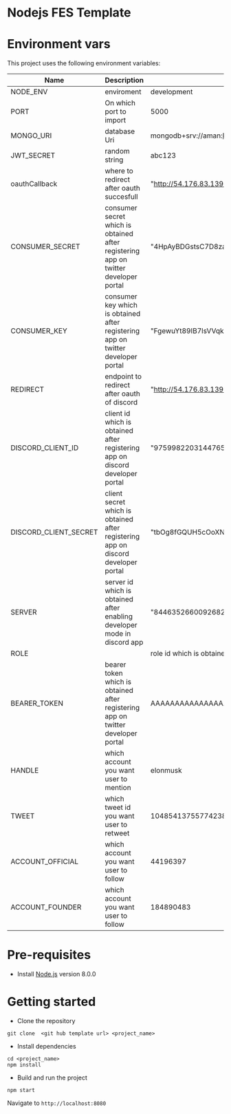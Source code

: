 # Nodejs FES Template

# Environment vars
This project uses the following environment variables:

| Name                          | Description                         | Default Value                                  |
| ----------------------------- | ------------------------------------| -----------------------------------------------|
|NODE_ENV | enviroment | development|
|PORT | On which port to import | 5000|
|MONGO_URI | database Uri | mongodb+srv://aman:kNqfN0zfP0uOTEvm@cluster0.38n08.mongodb.net/retroh?retryWrites=true&w=majority|
|JWT_SECRET | random string | abc123
|oauthCallback | where to redirect after oauth succesfull | "http://54.176.83.139:8080"|
|CONSUMER_SECRET | consumer secret which is obtained after registering app on twitter developer portal|"4HpAyBDGstsC7D8zaXFFXSvibRJVrtFybFsgjDIKf1vfjQJ9G1"|
|CONSUMER_KEY | consumer key which is obtained after registering app on twitter developer portal|"FgewuYt89IB7lsVVqkmZfCUmJ"|
|REDIRECT | endpoint to redirect after oauth of discord| "http://54.176.83.139:5000/api/discord/callback"|
|DISCORD_CLIENT_ID | client id which is obtained after registering app on discord developer portal | "975998220314476556"|
|DISCORD_CLIENT_SECRET | client secret which is obtained after registering app on discord developer portal | "tbOg8fGQUH5cOoXNlS0LURtCtmsuqXuW"|
|SERVER | server id which is obtained after enabling developer mode in discord app | "844635266009268254"|
|ROLE | | role id which is obtained after enabling developer mode in discord app |
|BEARER_TOKEN | bearer token which is obtained after registering app on twitter developer portal | AAAAAAAAAAAAAAAAAAAAHYmcwEAAAAA90cSem8vDSYo%2Bq1oEQriqLZPkZE%3DIlEEy6p7i2n8p5Var3sD1B4YqLOw6y33Wq8k38Gu5Xet8jnhXK|
|HANDLE | which account you want user to mention | elonmusk|
|TWEET | which tweet id you want user to retweet | 1048541375577423873|
|ACCOUNT_OFFICIAL | which account you want user to follow | 44196397|
|ACCOUNT_FOUNDER | which account you want user to follow | 184890483|


# Pre-requisites
- Install [Node.js](https://nodejs.org/en/) version 8.0.0


# Getting started
- Clone the repository
```
git clone  <git hub template url> <project_name>
```
- Install dependencies
```
cd <project_name>
npm install
```
- Build and run the project
```
npm start
```
  Navigate to `http://localhost:8080`
